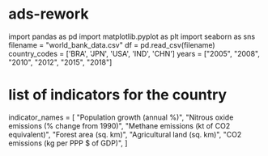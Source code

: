 # ads-rework
import pandas as pd
import matplotlib.pyplot as plt
import seaborn as sns
filename = "world_bank_data.csv"
df = pd.read_csv(filename)
country_codes = ['BRA', 'JPN', 'USA', 'IND', 'CHN'] 
years = ["2005", "2008", "2010", "2012", "2015", "2018"]
# list of indicators for the country
indicator_names = [
    "Population growth (annual %)",
    "Nitrous oxide emissions (% change from 1990)",
    "Methane emissions (kt of CO2 equivalent)",
    "Forest area (sq. km)",
    "Agricultural land (sq. km)",
    "CO2 emissions (kg per PPP $ of GDP)",
]
